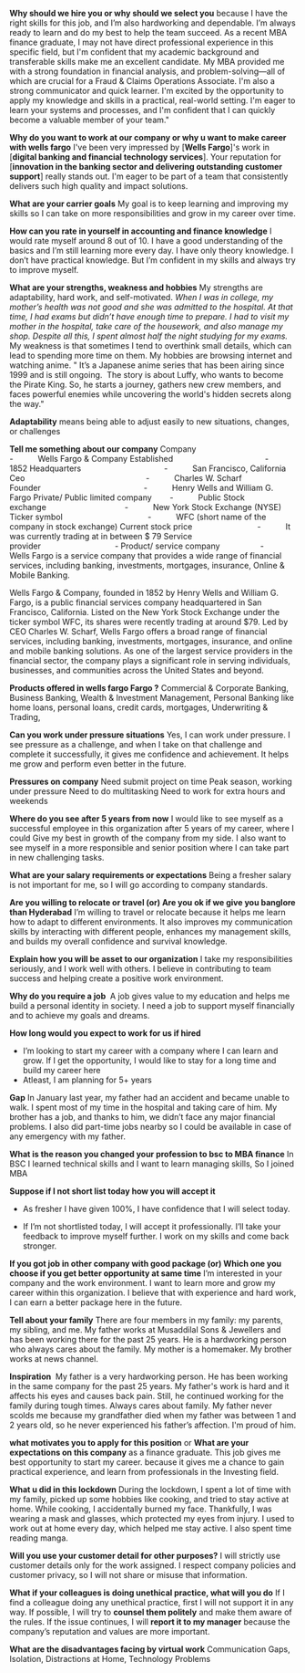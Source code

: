 **Why should we hire you or why should we select you**
because I have the right skills for this job, and I’m also hardworking and dependable. I’m always ready to learn and do my best to help the team succeed.
As a recent MBA finance graduate, I may not have direct professional experience in this specific field, but I'm confident that my academic background and transferable skills make me an excellent candidate. My MBA provided me with a strong foundation in financial analysis, and problem-solving—all of which are crucial for a Fraud & Claims Operations Associate. I'm also a strong communicator and quick learner. I'm excited by the opportunity to apply my knowledge and skills in a practical, real-world setting. I'm eager to learn your systems and processes, and I'm confident that I can quickly become a valuable member of your team."

**Why do you want to work at our company or why u want to make career with wells fargo**
I've been very impressed by [**Wells Fargo**]'s work in [**digital banking and financial technology services**]. Your reputation for [**innovation in the banking sector and delivering outstanding customer support**] really stands out. I'm eager to be part of a team that consistently delivers such high quality and impact solutions.

**What are your carrier goals**
My goal is to keep learning and improving my skills so I can take on more responsibilities and grow in my career over time.

**How can you rate in yourself in accounting and finance knowledge**
I would rate myself around 8 out of 10. I have a good understanding of the basics and I’m still learning more every day. I have only theory knowledge. I don’t have practical knowledge. But I’m confident in my skills and always try to improve myself.

**What are your strengths, weakness and hobbies**
My strengths are adaptability, hard work, and self-motivated.
*When I was in college, my mother’s health was not good and she was admitted to the hospital. At that time, I had exams but didn’t have enough time to prepare. I had to visit my mother in the hospital, take care of the housework, and also manage my shop. Despite all this, I spent almost half the night studying for my exams.*
My weakness is that sometimes I tend to overthink small details, which can lead to spending more time on them.
My hobbies are browsing internet and watching anime.
" It’s a Japanese anime series that has been airing since 1999 and is still ongoing.
 The story is about Luffy, who wants to become the Pirate King. So, he starts a journey, gathers new crew members, and faces powerful enemies while uncovering the world's hidden secrets along the way."

**Adaptability** means being able to adjust easily to new situations, changes, or challenges

**Tell me something about our company**
Company                                            -           Wells Fargo & Company
Established                                         -           1852
Headquarters                                     -           San Francisco, California
Ceo                                                      -           Charles W. Scharf
Founder                                              -           Henry Wells and William G. Fargo
Private/ Public limited company        -           Public
Stock exchange                                   -           New York Stock Exchange (NYSE)
Ticker symbol                                      -           WFC
(short name of the company in stock exchange)
Current stock price                             -           It was currently trading at in between $ 79
Service provider                                 -
Product/ service company                  -           Wells Fargo is a service company that provides a wide range of financial services, including banking, investments, mortgages, insurance, Online & Mobile Banking.

Wells Fargo & Company, founded in 1852 by Henry Wells and William G. Fargo, is a public financial services company headquartered in San Francisco, California. Listed on the New York Stock Exchange under the ticker symbol WFC, its shares were recently trading at around $79. Led by CEO Charles W. Scharf, Wells Fargo offers a broad range of financial services, including banking, investments, mortgages, insurance, and online and mobile banking solutions. As one of the largest service providers in the financial sector, the company plays a significant role in serving individuals, businesses, and communities across the United States and beyond.

**Products offered in wells fargo Fargo ?**
Commercial & Corporate Banking, Business Banking, Wealth & Investment Management, Personal Banking like home loans, personal loans, credit cards, mortgages, Underwriting & Trading,

**Can you work under pressure situations**
Yes, I can work under pressure. I see pressure as a challenge, and when I take on that challenge and complete it successfully, it gives me confidence and achievement. It helps me grow and perform even better in the future.

**Pressures on company**
Need submit project on time
Peak season, working under pressure
Need to do multitasking
Need to work for extra hours and weekends

**Where do you see after 5 years from now**
I would like to see myself as a successful employee in this organization after 5 years of my career, where I could Give my best in growth of the company from my side. I also want to see myself in a more responsible and senior position where I can take part in new challenging tasks.

**What are your salary requirements or expectations**
Being a fresher salary is not important for me, so I will go according to company standards.

**Are you willing to relocate or travel (or) Are you ok if we give you banglore than Hyderabad**
I’m willing to travel or relocate because it helps me learn how to adapt to different environments. It also improves my communication skills by interacting with different people, enhances my management skills, and builds my overall confidence and survival knowledge.

**Explain how you will be asset to our organization**
I take my responsibilities seriously, and I work well with others. I believe in contributing to team success and helping create a positive work environment.

**Why do you require a job**
 A job gives value to my education and helps me build a personal identity in society. I need a job to support myself financially and to achieve my goals and dreams.

**How long would you expect to work for us if hired**
- I’m looking to start my career with a company where I can learn and grow. If I get the opportunity, I would like to stay for a long time and build my career here
- Atleast, I am planning for 5+ years

**Gap**
In January last year, my father had an accident and became unable to walk. I spent most of my time in the hospital and taking care of him. My brother has a job, and thanks to him, we didn’t face any major financial problems. I also did part-time jobs nearby so I could be available in case of any emergency with my father.

**What is the reason you changed your profession to bsc to MBA finance**
In BSC I learned technical skills and I want to learn managing skills, So I joined MBA

**Suppose if I not short list today how you will accept it**
-  As fresher I have given 100%, I have confidence that I will select today.

- If I’m not shortlisted today, I will accept it professionally. I’ll take your feedback to improve myself further. I work on my skills and come back stronger.

**If you got job in other company with good package (or) Which one you choose if you get better opportunity at same time**
I’m interested in your company and the work environment. I want to learn more and grow my career within this organization. I believe that with experience and hard work, I can earn a better package here in the future.

**Tell about your family**
There are four members in my family: my parents, my sibling, and me.
My father works at Musaddilal Sons & Jewellers and has been working there for the past 25 years. He is a hardworking person who always cares about the family.
My mother is a homemaker. My brother works at news channel.

**Inspiration** 
My father is a very hardworking person. He has been working in the same company for the past 25 years. My father's work is hard and it affects his eyes and causes back pain. Still, he continued working for the family during tough times. Always cares about family. My father never scolds me because my grandfather died when my father was between 1 and 2 years old, so he never experienced his father’s affection. I'm proud of him.

**what motivates you to apply for this position** or **What are your expectations on this company**
as a finance graduate. This job gives me best opportunity to start my career. because it gives me a chance to gain practical experience, and learn from professionals in the Investing field.

**What u did in this lockdown**
During the lockdown, I spent a lot of time with my family, picked up some hobbies like cooking, and tried to stay active at home. While cooking, I accidentally burned my face. Thankfully, I was wearing a mask and glasses, which protected my eyes from injury. I used to work out at home every day, which helped me stay active. I also spent time reading manga.

**Will you use your customer detail for other purposes?**
I will strictly use customer details only for the work assigned. I respect company policies and customer privacy, so I will not share or misuse that information.

**What if your colleagues is doing unethical practice, what will you do** 
If I find a colleague doing any unethical practice, first I will not support it in any way. If possible, I will try to **counsel them politely** and make them aware of the rules. If the issue continues, I will **report it to my manager** because the company’s reputation and values are more important.

**What are the disadvantages facing by virtual work**
Communication Gaps, Isolation, Distractions at Home, Technology Problems